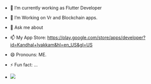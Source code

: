 
- 🔭 I’m currently working as Flutter Developer
- 🤔 I’m Working on Vr and Blockchain apps.
- 💬 Ask me about 
- 📫 My App Store: https://play.google.com/store/apps/developer?id=Kandhal+Iyakkam&hl=en_US&gl=US
- 😄 Pronouns: ME.
- ⚡ Fun fact: ...

- ![](https://komarev.com/ghpvc/?username=your-github-neelakandanz&style=flat-square)
